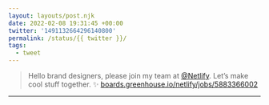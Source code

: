 ```yaml
---
layout: layouts/post.njk
date: 2022-02-08 19:31:45 +00:00
twitter: '1491132664296140800'
permalink: /status/{{ twitter }}/
tags: 
  - tweet
---
```


> Hello brand designers, please join my team at [@Netlify](https://twitter.com/Netlify). Let’s make cool stuff together. ✨ [boards.greenhouse.io/netlify/jobs/5883366002](https://boards.greenhouse.io/netlify/jobs/5883366002)

---
